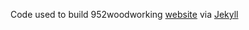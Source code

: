 Code used to build 952woodworking [website](https://www.952woodworking.com/) via [Jekyll](https://jekyll.com/)
